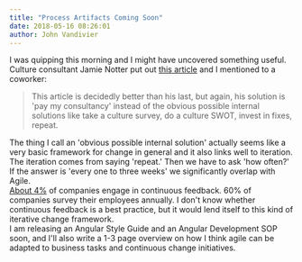 ```yaml
---
title: "Process Artifacts Coming Soon"
date: 2018-05-16 08:26:01
author: John Vandivier
---
```




<div>I was quipping this morning and I might have uncovered something useful.</div>
<div></div>
<div>Culture consultant Jamie Notter put out <a href=\"https://www.linkedin.com/pulse/top-3-reasons-why-most-cultures-stay-mediocre-jamie-notter/\">this article</a> and I mentioned to a coworker:</div>
<blockquote>
<div>This article is decidedly better than his last, but again, his solution is 'pay my consultancy' instead of the obvious possible internal solutions like take a culture survey, do a culture SWOT, invest in fixes, repeat.</div></blockquote>
<div>The thing I call an 'obvious possible internal solution' actually seems like a very basic framework for change in general and it also links well to iteration. The iteration comes from saying 'repeat.' Then we have to ask 'how often?' If the answer is 'every one to three weeks' we significantly overlap with Agile.</div>
<div></div>
<div><a class=\"\" href=\"https://www.hrzone.com/engage/employees/how-often-should-you-conduct-an-employee-survey\">About 4%</a> of companies engage in continuous feedback. 60% of companies survey their employees annually. I don't know whether continuous feedback is a best practice, but it would lend itself to this kind of iterative change framework.</div>
<div></div>
<div>I am releasing an Angular Style Guide and an Angular Development SOP soon, and I'll also write a 1-3 page overview on how I think agile can be adapted to business tasks and continuous change initiatives.</div>